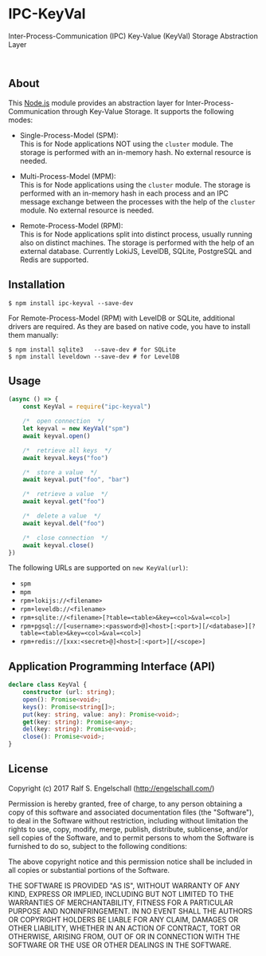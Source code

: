 
IPC-KeyVal
==========

Inter-Process-Communication (IPC) Key-Value (KeyVal) Storage Abstraction Layer

<p/>
<img src="https://nodei.co/npm/ipc-keyval.png?downloads=true&stars=true" alt=""/>

<p/>
<img src="https://david-dm.org/rse/ipc-keyval.png" alt=""/>

About
-----

This [Node.js](https://nodejs.org) module provides an abstraction layer
for Inter-Process-Communication through Key-Value Storage. It
supports the following modes:

- Single-Process-Model (SPM):<br/>
  This is for Node applications NOT using the `cluster` module.
  The storage is performed with an in-memory hash.
  No external resource is needed.

- Multi-Process-Model (MPM):<br/>
  This is for Node applications using the `cluster` module.
  The storage is performed with an in-memory hash
  in each process and an IPC message exchange between the processes
  with the help of the `cluster` module. No external resource is needed.

- Remote-Process-Model (RPM):<br/>
  This is for Node applications split into distinct process, usually
  running also on distinct machines.
  The storage is performed with the help of an external database.
  Currently LokiJS, LevelDB, SQLite, PostgreSQL and Redis are supported.

Installation
------------

```shell
$ npm install ipc-keyval --save-dev
```

For Remote-Process-Model (RPM) with LevelDB or SQLite, additional
drivers are required. As they are based on native code, you have to
install them manually:

```shell
$ npm install sqlite3   --save-dev # for SQLite
$ npm install leveldown --save-dev # for LevelDB
```

Usage
-----

```js
(async () => {
    const KeyVal = require("ipc-keyval")

    /*  open connection  */
    let keyval = new KeyVal("spm")
    await keyval.open()

    /*  retrieve all keys  */
    await keyval.keys("foo")

    /*  store a value  */
    await keyval.put("foo", "bar")

    /*  retrieve a value  */
    await keyval.get("foo")

    /*  delete a value  */
    await keyval.del("foo")

    /*  close connection  */
    await keyval.close()
})
```

The following URLs are supported on `new KeyVal(url)`:

- `spm`
- `mpm`
- `rpm+lokijs://<filename>`
- `rpm+leveldb://<filename>`
- `rpm+sqlite://<filename>[?table=<table>&key=<col>&val=<col>]`
- `rpm+pgsql://[<username>:<password>@]<host>[:<port>][/<database>][?table=<table>&key=<col>&val=<col>]`
- `rpm+redis://[xxx:<secret>@]<host>[:<port>][/<scope>]`

Application Programming Interface (API)
---------------------------------------

```ts
declare class KeyVal {
    constructor (url: string);
    open(): Promise<void>;
    keys(): Promise<string[]>;
    put(key: string, value: any): Promise<void>;
    get(key: string): Promise<any>;
    del(key: string): Promise<void>;
    close(): Promise<void>;
}
```

License
-------

Copyright (c) 2017 Ralf S. Engelschall (http://engelschall.com/)

Permission is hereby granted, free of charge, to any person obtaining
a copy of this software and associated documentation files (the
"Software"), to deal in the Software without restriction, including
without limitation the rights to use, copy, modify, merge, publish,
distribute, sublicense, and/or sell copies of the Software, and to
permit persons to whom the Software is furnished to do so, subject to
the following conditions:

The above copyright notice and this permission notice shall be included
in all copies or substantial portions of the Software.

THE SOFTWARE IS PROVIDED "AS IS", WITHOUT WARRANTY OF ANY KIND,
EXPRESS OR IMPLIED, INCLUDING BUT NOT LIMITED TO THE WARRANTIES OF
MERCHANTABILITY, FITNESS FOR A PARTICULAR PURPOSE AND NONINFRINGEMENT.
IN NO EVENT SHALL THE AUTHORS OR COPYRIGHT HOLDERS BE LIABLE FOR ANY
CLAIM, DAMAGES OR OTHER LIABILITY, WHETHER IN AN ACTION OF CONTRACT,
TORT OR OTHERWISE, ARISING FROM, OUT OF OR IN CONNECTION WITH THE
SOFTWARE OR THE USE OR OTHER DEALINGS IN THE SOFTWARE.

